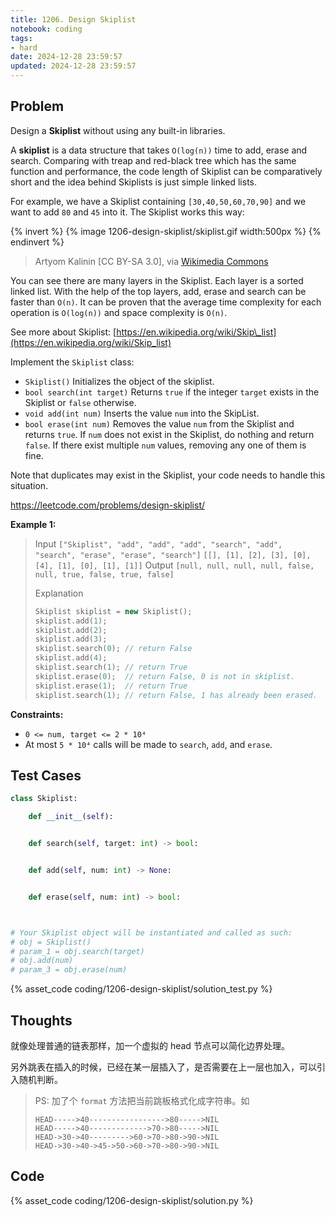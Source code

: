 ```yaml
---
title: 1206. Design Skiplist
notebook: coding
tags:
- hard
date: 2024-12-28 23:59:57
updated: 2024-12-28 23:59:57
---
```

## Problem

Design a **Skiplist** without using any built-in libraries.

A **skiplist** is a data structure that takes `O(log(n))` time to add, erase and search. Comparing with treap and red-black tree which has the same function and performance, the code length of Skiplist can be comparatively short and the idea behind Skiplists is just simple linked lists.

For example, we have a Skiplist containing `[30,40,50,60,70,90]` and we want to add `80` and `45` into it. The Skiplist works this way:

{% invert %}
{% image 1206-design-skiplist/skiplist.gif width:500px %}
{% endinvert %}

> Artyom Kalinin \[CC BY-SA 3.0\], via [Wikimedia Commons](https://commons.wikimedia.org/wiki/File:Skip_list_add_element-en.gif "Artyom Kalinin [CC BY-SA 3.0 (https://creativecommons.org/licenses/by-sa/3.0)], via Wikimedia Commons")

You can see there are many layers in the Skiplist. Each layer is a sorted linked list. With the help of the top layers, add, erase and search can be faster than `O(n)`. It can be proven that the average time complexity for each operation is `O(log(n))` and space complexity is `O(n)`.

See more about Skiplist: [https://en.wikipedia.org/wiki/Skip\_list](https://en.wikipedia.org/wiki/Skip_list)

Implement the `Skiplist` class:

- `Skiplist()` Initializes the object of the skiplist.
- `bool search(int target)` Returns `true` if the integer `target` exists in the Skiplist or `false` otherwise.
- `void add(int num)` Inserts the value `num` into the SkipList.
- `bool erase(int num)` Removes the value `num` from the Skiplist and returns `true`. If `num` does not exist in the Skiplist, do nothing and return `false`. If there exist multiple `num` values, removing any one of them is fine.

Note that duplicates may exist in the Skiplist, your code needs to handle this situation.

<https://leetcode.com/problems/design-skiplist/>

**Example 1:**

> Input
> `["Skiplist", "add", "add", "add", "search", "add", "search", "erase", "erase", "search"]`
> `[[], [1], [2], [3], [0], [4], [1], [0], [1], [1]]`
> Output
> `[null, null, null, null, false, null, true, false, true, false]`
>
> Explanation
>
> ``` c++
> Skiplist skiplist = new Skiplist();
> skiplist.add(1);
> skiplist.add(2);
> skiplist.add(3);
> skiplist.search(0); // return False
> skiplist.add(4);
> skiplist.search(1); // return True
> skiplist.erase(0);  // return False, 0 is not in skiplist.
> skiplist.erase(1);  // return True
> skiplist.search(1); // return False, 1 has already been erased.
> ```

**Constraints:**

- `0 <= num, target <= 2 * 10⁴`
- At most `5 * 10⁴` calls will be made to `search`, `add`, and `erase`.

## Test Cases

``` python
class Skiplist:

    def __init__(self):


    def search(self, target: int) -> bool:


    def add(self, num: int) -> None:


    def erase(self, num: int) -> bool:



# Your Skiplist object will be instantiated and called as such:
# obj = Skiplist()
# param_1 = obj.search(target)
# obj.add(num)
# param_3 = obj.erase(num)
```

{% asset_code coding/1206-design-skiplist/solution_test.py %}

## Thoughts

就像处理普通的链表那样，加一个虚拟的 head 节点可以简化边界处理。

另外跳表在插入的时候，已经在某一层插入了，是否需要在上一层也加入，可以引入随机判断。

> PS: 加了个 `format` 方法把当前跳板格式化成字符串。如
>
> ``` test
> HEAD----->40----------------->80----->NIL
> HEAD----->40------------->70->80----->NIL
> HEAD->30->40--------->60->70->80->90->NIL
> HEAD->30->40->45->50->60->70->80->90->NIL
> ```

## Code

{% asset_code coding/1206-design-skiplist/solution.py %}
